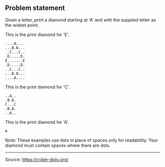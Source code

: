 
## Problem statement

Given a letter, print a diamond starting at 'A' and with the supplied letter as the widest point.

This is the print diamond for 'E'.

```text
....A....
...B.B...
..C...C..
.D.....D.
E.......E
.D.....D.
..C...C..
...B.B...
....A....
```

This is the print diamond for 'C'.

```text
..A..
.B.B.
C...C
.B.B.
..A..
```

This is the print diamond for 'A'.

```text
A
```

Note: These examples use dots in place of spaces only for readability. Your diamond must contain spaces where there are dots.
   

---

Source: https://cyber-dojo.org/